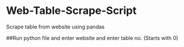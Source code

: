 # Web-Table-Scrape-Script
Scrape table from website using pandas

##Run python file and enter website and enter table no. (Starts with 0)
